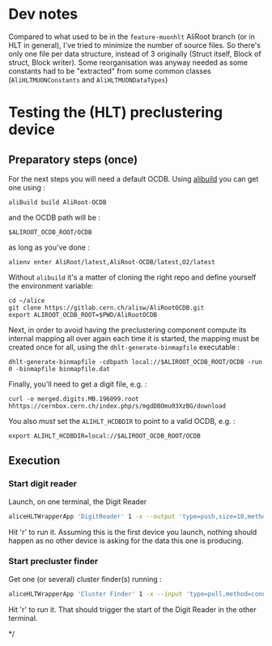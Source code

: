 # Dev notes

Compared to what used to be in the `feature-muonhlt` AliRoot branch (or in HLT
in general), I've tried to minimize the number of source files. So there's only
one file per data structure, instead of 3 originally (Struct itself, Block of
struct, Block writer). Some reorganisation was anyway needed as some constants
had to be "extracted" from some common classes (`AliHLTMUONConstants` and
`AliHLTMUONDataTypes`)

# Testing the (HLT) preclustering device

## Preparatory steps (once) 

For the next steps you will need a default OCDB. Using [alibuild](http://alisw.github.io/git-advanced/) you can get one using : 

```
aliBuild build AliRoot-OCDB
```

and the OCDB path will be :

```
$ALIROOT_OCDB_ROOT/OCDB
```

as long as you've done : 

```
alienv enter AliRoot/latest,AliRoot-OCDB/latest,O2/latest
```

Without `alibuild` it's a matter of cloning the right repo and define yourself the environment variable:

```
cd ~/alice
git clone https://gitlab.cern.ch/alisw/AliRootOCDB.git
export ALIROOT_OCDB_ROOT=$PWD/AliRootOCDB
```

Next, in order to avoid having the preclustering component compute its internal mapping all over again each time it is
started, the mapping must be created once for all, using the `dhlt-generate-binmapfile` executable :

```
dhlt-generate-binmapfile -cdbpath local://$ALIROOT_OCDB_ROOT/OCDB -run 0 -binmapfile binmapfile.dat
```

Finally, you'll need to get a digit file, e.g. :

```
curl -o merged.digits.MB.196099.root hhttps://cernbox.cern.ch/index.php/s/mgdDBOmu03XzBG/download
```

You also _must_ set the `ALIHLT_HCDBDIR` to point to a valid OCDB, e.g. :

```
export ALIHLT_HCDBDIR=local://$ALIROOT_OCDB_ROOT/OCDB
```

## Execution

### Start digit reader

Launch, on one terminal, the Digit Reader

```bash
aliceHLTWrapperApp 'DigitReader' 1 -x --output 'type=push,size=10,method=bind,address=tcp://*:45000' --library libdhlt --component MUONDigitReader --parameter '-datafile merged.digits.MB.196099.root'
```

Hit 'r' to run it. Assuming this is the first device you launch, nothing should happen as no other device is asking for the data this one is producing.

### Start precluster finder

Get one (or several) cluster finder(s) running :

```bash
aliceHLTWrapperApp 'Cluster Finder' 1 -x --input 'type=pull,method=connect,size=10,address=tcp://localhost:45000' --library libdhlt --component MUONPreclusterFinder --parameter '-binmapfile binmapfile.dat'
```

Hit 'r' to run it. That should trigger the start of the Digit Reader in the other terminal.

<!-- ### Misc -->
<!--  -->
<!-- Alternatively you can also try to launch the Digit Inspector (in another terminal) : -->
<!--  -->
<!-- ```bash -->
<!-- mch-digit-inspector --source tcp://localhost:45000 -->
<!-- ``` -->
<!--  -->
<!-- Hit 'r' to run it. That should trigger the start of the Digit Reader and display a raw dump of the digits in the current terminal. -->
<!--  -->
*/
